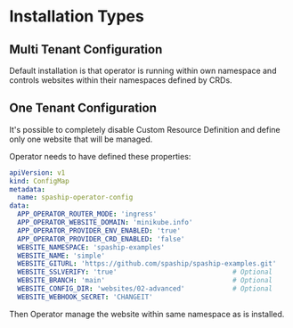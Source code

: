 # Installation Types

## Multi Tenant Configuration

Default installation is that operator is running within own namespace and controls websites within
their namespaces defined by CRDs.

## One Tenant Configuration

It's possible to completely disable Custom Resource Definition and define only one website that will be managed.

Operator needs to have defined these properties:
```yaml
apiVersion: v1
kind: ConfigMap
metadata:
  name: spaship-operator-config
data:
  APP_OPERATOR_ROUTER_MODE: 'ingress'
  APP_OPERATOR_WEBSITE_DOMAIN: 'minikube.info'
  APP_OPERATOR_PROVIDER_ENV_ENABLED: 'true'
  APP_OPERATOR_PROVIDER_CRD_ENABLED: 'false'
  WEBSITE_NAMESPACE: 'spaship-examples'
  WEBSITE_NAME: 'simple'
  WEBSITE_GITURL: 'https://github.com/spaship/spaship-examples.git'
  WEBSITE_SSLVERIFY: 'true'                             # Optional
  WEBSITE_BRANCH: 'main'                                # Optional
  WEBSITE_CONFIG_DIR: 'websites/02-advanced'            # Optional
  WEBSITE_WEBHOOK_SECRET: 'CHANGEIT'
```

Then Operator manage the website within same namespace as is installed.

